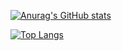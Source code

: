 [![Anurag's GitHub stats](https://github-readme-stats.vercel.app/api?username=vojtechsisma&count_private=true&theme=tokyonight&hide_border=1&show_icons=true)](https://github.com/anuraghazra/github-readme-stats)

[![Top Langs](https://github-readme-stats.vercel.app/api/top-langs/?username=vojtechsisma&exclude_repo=pokladnaDb,rmi&theme=tokyonight&hide_border=1)](https://github.com/anuraghazra/github-readme-stats)
